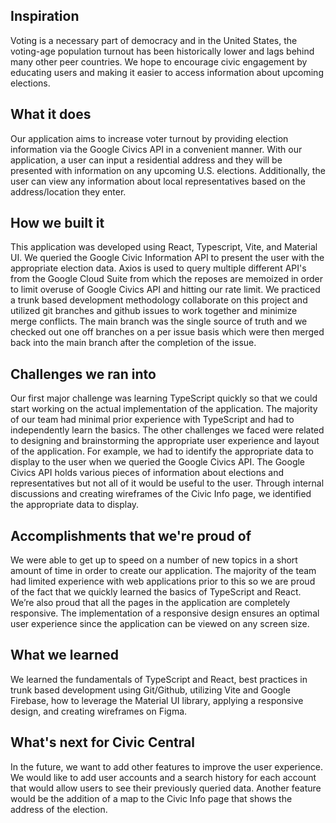 ## Inspiration
Voting is a necessary part of democracy and in the United States, the voting-age population turnout has been
historically lower and lags behind many other peer countries. We hope to encourage civic engagement by educating users
and making it easier to access information about upcoming elections.

## What it does
Our application aims to increase voter turnout by providing election information via the Google Civics API in a
convenient manner. With our application, a user can input a residential address and they will be presented with
information on any upcoming U.S. elections. Additionally, the user can view any information about local representatives
based on the address/location they enter.

## How we built it
This application was developed using React, Typescript, Vite, and Material UI. We queried the Google Civic Information
API to present the user with the appropriate election data. Axios is used to query multiple different API's from the
Google Cloud Suite from which the reposes are memoized in order to limit overuse of Google Civics API and hitting our
rate limit. We practiced a trunk based development methodology collaborate on this project and utilized git
branches and github issues to work together and minimize merge conflicts. The main branch was the single source of
truth and we checked out one off branches on a per issue basis which were then merged back into the main branch after
the completion of the issue.

## Challenges we ran into
Our first major challenge was learning TypeScript quickly so that we could start working on the actual implementation
of the application. The majority of our team had minimal prior experience with TypeScript and had to independently
learn the basics. The other challenges we faced were related to designing and brainstorming the appropriate user
experience and layout of the application. For example, we had to identify the appropriate data to display to the user
when we queried the Google Civics API. The Google Civics API holds various pieces of information about elections and
representatives but not all of it would be useful to the user. Through internal discussions and creating wireframes of
the Civic Info page, we identified the appropriate data to display.

## Accomplishments that we're proud of
We were able to get up to speed on a number of new topics in a short amount of time in order to create our application.
The majority of the team had limited experience with web applications prior to this so we are proud of the fact that we
quickly learned the basics of TypeScript and React. We’re also proud that all the pages in the application are
completely responsive. The implementation of a responsive design ensures an optimal user experience since the
application can be viewed on any screen size.

## What we learned
We learned the fundamentals of TypeScript and React, best practices in trunk based development using Git/Github,
utilizing Vite and Google Firebase, how to leverage the Material UI library, applying a responsive design, and
creating wireframes on Figma.

## What's next for Civic Central
In the future, we want to add other features to improve the user experience. We would like to add user accounts and a
search history for each account that would allow users to see their previously queried data. Another feature would be
the addition of a map to the Civic Info page that shows the address of the election. 